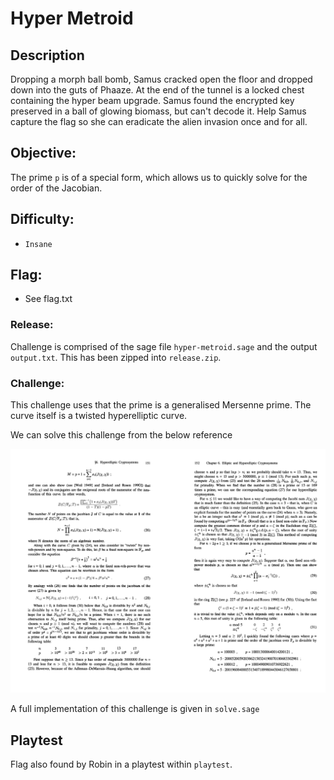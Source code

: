 # Hyper Metroid

## Description

Dropping a morph ball bomb, Samus cracked open the floor and dropped down into the guts of Phaaze. At the end of the tunnel is a locked chest containing the hyper beam upgrade. Samus found the encrypted key preserved in a ball of glowing biomass, but can't decode it. Help Samus capture the flag so she can eradicate the alien invasion once and for all. 

## Objective:
The prime `p` is of a special form, which allows us to quickly solve for the order of the Jacobian.

## Difficulty:
* `Insane`

## Flag:
* See flag.txt

### Release:
Challenge is comprised of the sage file `hyper-metroid.sage` and the output `output.txt`. This has been zipped into `release.zip`.

### Challenge:

This challenge uses that the prime is a generalised Mersenne prime. The curve itself is a twisted hyperelliptic curve.

We can solve this challenge from the below reference

![Screenshot from Koblitz](https://github.com/cryptohack/Cyber-Apocalypse-CTF-2021/blob/841628c497b31ccb16947c09137685de2b2ceefe/%5BInsane%5D%20Hyper%20Metroid/Screenshot%202021-03-12%20at%205.57.53%20pm.png)

A full implementation of this challenge is given in `solve.sage`

## Playtest

Flag also found by Robin in a playtest within `playtest`.
